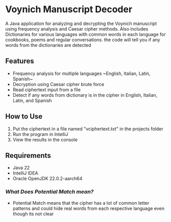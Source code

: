 # Voynich Manuscript Decoder

A Java application for analyzing and decrypting the Voynich manuscript using frequency analysis and Caesar cipher methods. Also includes Dictionaries for various languages
with common words in each language for cookbooks, poems and regular conversations. the code will tell you if any words from the 
dictionaries are detected

## Features
- Frequency analysis for multiple languages ~English, Italian, Latin, Spanish~
- Decryption using Caesar cipher brute force
- Read ciphertext input from a file
- Detect if any words from dictionary is in the cipher in English, Italian, Latin, and Spanish

## How to Use
1. Put the ciphertext in a file named "vciphertext.txt" in the projects folder
2. Run the program in IntelliJ
3. View the results in the console

## Requirements
- Java 22 
- IntelliJ IDEA
- Oracle OpenJDK 22.0.2-aarch64

### *What Does Potential Match mean?*
- Potential Match means that the cipher has a lot of common letter patterns and could hide real words from each respective language even though its not clear
